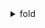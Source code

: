 <details>
    <summary>fold</summary>

## How to fold part of content

````md
<details>
<summary>Click me </summary>

### Heading
1. Foo
2. Bar
    * Baz
    * Qux

### Some Code
``js   

function logSomething(something) {       
    console.log('Something', something);   
}
``
    </details>
````

## Example

<details>
    <summary>Click me</summary>

### Heading

1. Foo
2. Bar
   * Baz
   * Qux

### Some Code

```js
function logSomething(something) {
    console.log('Something', something);
}
```

</details>

## You can use this in vscode by configureing your markdown.json like this below:

```json

{

  "markdown snippet": {
    "prefix": "foldable", //key word to activate this snippet
    "body": [
      "<details>",
      "    <summary>$1</summary>",
      "",
      "$2",
      "</details>",
      ""
    ],
    "description": "foldable content"
  }
}
```

## Rules

1. Have an **empty line** after the `</summary>` tag or markdown/code blocks will not render.
2. Have an **empty line** after each `</details>` tag if you have multiple collapsible sections.

[citation](https://gist.github.com/pierrejoubert73/902cc94d79424356a8d20be2b382e1ab)

</details>

